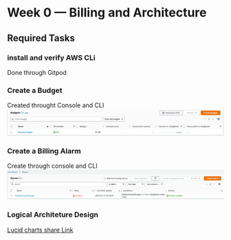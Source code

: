 # Week 0 — Billing and Architecture

## Required Tasks

### install  and verify AWS CLi
Done through Gitpod


### Create a Budget
Created throught Console and CLI
![screenshot](Assets/budget.png)

### Create a Billing Alarm
Create through console and CLI
![screenshot](Assets/BillingAlarm.png)


### Logical Architeture Design

[Lucid charts share Link](https://lucid.app/lucidchart/b9eac67f-33b4-4702-bd62-2a8386a6f3ba/edit?viewport_loc=-590%2C-250%2C3110%2C1566%2C0_0&invitationId=inv_3305eb98-3541-4554-9605-542c8c01a701)


